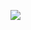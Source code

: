 ![](https://raw.githubusercontent.com/human00800/github-stats/master/generated/languages.svg#gh-dark-mode-only)

